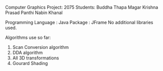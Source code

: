 Computer Graphics Project: 2075
Students:
Buddha Thapa Magar
Krishna Prasad Panthi
Nabin Khanal

Programming Language : Java
Package              : JFrame
No additional libraries used.

Algorithms use so far:
1. Scan Conversion algorithm
2. DDA algorithm
3. All 3D transformations
4. Gourard Shading